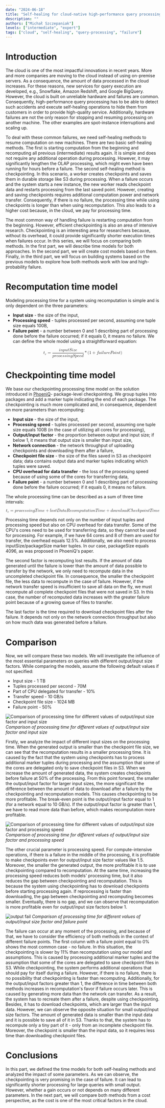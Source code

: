```yaml
---
date: "2024-06-18"
title: "Self-healing for cloud-native high-performance query processing Pt. 1: Time model"
description: ""
authors: ["Michał Szczepaniak"]
levels: ["intermediate", "expert"]
tags: ["cloud", "self-healing", "query-processing", "failure"]
---
```


# Introduction

The cloud is one of the most impactful innovations in recent years. More and more companies are moving to the cloud instead of using on-premise servers. As a consequence, the amount of data processed in the cloud increases. For these reasons, new services for query execution are developed, e.g., Snowflake, Amazon Redshift, and Google BigQuery. However, the cloud is built on unreliable hardware and failures are common. Consequently, high-performance query processing has to be able to detect such accidents and execute self-healing operations to hide them from customers in order to provide high-quality service. Additionally, hardware failures are not the only reason for stopping and resuming processing on another machine. The other examples are spot-instance interruptions and scaling up.

To deal with these common failures, we need self-healing methods to resume computation on new machines. There are two basic self-healing methods. The first is starting computation from the beginning and recomputing all previous (intermediate) results again. It is simple and does not require any additional operation during processing. However, it may significantly lengthen the OLAP processing, which might even have been running for hours before a failure. The second self-healing method is checkpointing. In this scenario, a worker creates checkpoints and saves them in durable storage like S3 during processing. When a failure occurs and the system starts a new instance, the new worker reads checkpoint data and restarts processing from the last saved point. However, creating and saving checkpoints requires additional computation power and network transfer. Consequently, if there is no failure, the processing time while using checkpoints is longer than when using recomputation. This also leads to a higher cost because, in the cloud, we pay for processing time.

The most common way of handling failure is restarting computation from the beginning. However, efficient checkpointing is also an area of intensive research. Checkpointing is an interesting area for researchers because, without its overhead, it could provide significantly shorter execution times when failures occur. In this series, we will focus on comparing both methods. In the first part, we will describe time models for both approaches. In the second part, we will create cost models based on them. Finally, in the third part, we will focus on building systems based on the previous models to explore how both methods work with low and high-probability failure.

# Recomputation time model

Modeling processing time for a system using recomputation is simple and is only dependent on the three parameters:
- **Input size** - the size of the input,
- **Processing speed** - tuples processed per second, assuming one tuple size equals 100B,
- **Failure point** - a number between 0 and 1 describing part of processing done before the failure occurred; if it equals 0, it means no failure.
We can define the whole model using a straightforward equation:

<math display="block" class="tml-display" style="display:block math;">
  <mrow>
    <msub>
      <mi>t</mi>
      <mi>r</mi>
    </msub>
    <mo>=</mo>
    <mfrac>
      <mrow>
        <mi>i</mi>
        <mi>n</mi>
        <mi>p</mi>
        <mi>u</mi>
        <mi>t</mi>
        <mi>S</mi>
        <mi>i</mi>
        <mi>z</mi>
        <mi>e</mi>
      </mrow>
      <mrow>
        <mi>p</mi>
        <mi>r</mi>
        <mi>c</mi>
        <mi>o</mi>
        <mi>e</mi>
        <mi>s</mi>
        <mi>s</mi>
        <mi>i</mi>
        <mi>n</mi>
        <mi>g</mi>
        <mi>S</mi>
        <mi>p</mi>
        <mi>e</mi>
        <mi>e</mi>
        <mi>d</mi>
      </mrow>
    </mfrac>
    <mo>*</mo>
    <mo form="prefix" stretchy="false">(</mo>
    <mn>1</mn>
    <mo>+</mo>
    <mi>f</mi>
    <mi>a</mi>
    <mi>i</mi>
    <mi>l</mi>
    <mi>u</mi>
    <mi>r</mi>
    <mi>e</mi>
    <mi>P</mi>
    <mi>o</mi>
    <mi>i</mi>
    <mi>n</mi>
    <mi>t</mi>
    <mo form="postfix" stretchy="false">)</mo>
  </mrow>
</math>

# Checkpointing time model

We base our checkpointing processing time model on the solution introduced in [PhoeniQ](https://www.jstage.jst.go.jp/article/transinf/E105.D/5/E105.D_2021DAP0004/_article)- package-level checkpointing. We group tuples into packages and add a marker tuple indicating the end of each package. The checkpointing is much more complicated and, in consequence, dependent on more parameters than recomputing:
- **Input size** -  the size of the input,
- **Processing speed** - tuples processed per second, assuming one tuple size equals 100B (in the case of utilizing all cores for processing),
- **Output/input factor** - the proportion between output and input size; if below 1, it means that output size is smaller than input size,
- **Network connection** - the network throughput of uploading checkpoints and downloading them after a failure,
- **Checkpoint file size** - the size of the files saved in S3 as checkpoint data; data contains output data and marker tuples indicating which tuples were saved.
- **CPU overhead for data transfer** - the loss of the processing speed because of using some of the cores for transferring data,
- **Failure point** - a number between 0 and 1 describing part of processing done before the failure occurred; if it equals 0, it means no failure.

The whole processing time can be described as a sum of three time intervals:

<math display="block" class="tml-display" style="display:block math;">
  <mrow>
    <msub>
      <mi>t</mi>
      <mi>c</mi>
    </msub>
    <mo>=</mo>
    <mi>p</mi>
    <mi>r</mi>
    <mi>o</mi>
    <mi>c</mi>
    <mi>e</mi>
    <mi>s</mi>
    <mi>s</mi>
    <mi>i</mi>
    <mi>n</mi>
    <mi>g</mi>
    <mi>T</mi>
    <mi>i</mi>
    <mi>m</mi>
    <mi>e</mi>
    <mo>+</mo>
    <mi>l</mi>
    <mi>o</mi>
    <mi>s</mi>
    <mi>t</mi>
    <mi>D</mi>
    <mi>a</mi>
    <mi>t</mi>
    <mi>a</mi>
    <mi>R</mi>
    <mi>e</mi>
    <mi>c</mi>
    <mi>o</mi>
    <mi>m</mi>
    <mi>p</mi>
    <mi>u</mi>
    <mi>t</mi>
    <mi>a</mi>
    <mi>t</mi>
    <mi>i</mi>
    <mi>o</mi>
    <mi>n</mi>
    <mi>T</mi>
    <mi>i</mi>
    <mi>m</mi>
    <mi>e</mi>
    <mo>+</mo>
    <mi>d</mi>
    <mi>o</mi>
    <mi>w</mi>
    <mi>n</mi>
    <mi>l</mi>
    <mi>o</mi>
    <mi>a</mi>
    <mi>d</mi>
    <mi>C</mi>
    <mi>h</mi>
    <mi>e</mi>
    <mi>c</mi>
    <mi>k</mi>
    <mi>p</mi>
    <mi>o</mi>
    <mi>i</mi>
    <mi>n</mi>
    <mi>t</mi>
    <mi>T</mi>
    <mi>i</mi>
    <mi>m</mi>
    <mi>e</mi>
  </mrow>
</math>

Processing time depends not only on the number of input tuples and processing speed but also on CPU overhead for data transfer. Some of the CPU's cores need to be used for transferring data, so they cannot be used for processing. For example, if we have 64 cores and 8 of them are used for transfer, the overhead equals 12.5%. Additionally, we also need to process inputSize/packageSize marker tuples. In our case, packageSize equals 4096, as was proposed in PhoeniQ's paper.

The second factor is recomputing lost results. If the amount of data generated until the failure is lower than the amount of data possible to transfer by the network, we only need to recompute data in the uncompleted checkpoint file. In consequence, the smaller the checkpoint file, the less data to recompute in the case of failure. However, if the network transfer speed is insufficient to save all data on the fly, we must recompute all complete checkpoint files that were not saved in S3. In this case, the number of recomputed data increases with the greater failure point because of a growing queue of files to transfer.

The last factor is the time required to download checkpoint files after the failure. It depends not only on the network connection throughput but also on how much data was generated before a failure.

# Comparison

Now, we will compare these two models. We will investigate the influence of the most essential parameters on queries with different output/input size factors. While comparing the models, assume the following default values if not specified:
- Input size - 1 TB
- Tuples processed per second - 70M
- Part of CPU delegated for transfer - 10%
- Transfer speed - 10 GB/s
- Checkpoint file size - 1024 MB
- Failure point - 50%

![Comparison of processing time for different values of output/input size factor and input size](output-input.png)
*Comparison of processing time for different values of output/input size factor and input size*

Firstly, we analyze the impact of different input sizes on the processing time. When the generated output is smaller than the checkpoint file size, we can see that the recomputation results in a smaller processing time. It is caused by the fact that the system using checkpoints has to process additional marker tuples during processing and the assumption that some of the cores are delegated only to save checkpoint files in S3. When we increase the amount of generated data, the system creates checkpoints before failure at 50% of the processing. From this point forward, the smaller the output/input factor for larger input sizes, the more significant the difference between the amount of data to download after a failure by the checkpointing and recomputation models. This causes checkpointing to be more profitable. The break-even point is the output/input factor equal to 1 (for a network equal to 10 GB/s). If the output/input factor is greater than 1, we have to read more data than before, which makes recomputation more profitable.

![Comparison of processing time for different values of output/input size factor and processing speed](output-speed.png)
*Comparison of processing time for different values of output/input size factor and processing speed*

The other crucial parameter is processing speed. For compute-intensive operations, if there is a failure in the middle of the processing, it is profitable to make checkpoints even for output/input size factor values like 1.5. Moreover, the smaller the generated output, the more profitable it is to use checkpointing compared to recomputation. At the same time, increasing the processing speed reduces both models' processing time, but it also reduces the gap between checkpointing and recomputation. This is because the system using checkpointing has to download checkpoints before starting processing again. If reprocessing is faster than downloading, the gap between checkpointing and recomputing becomes smaller. Eventually, there is no gap, and we can observe that recomputation is more profitable even for output/input size factors below 1.

![output fail](output-fail.png)
*Comparison of processing time for different values of output/input size factor and failure point*

The failure can occur at any moment of the processing, and because of that, we have to consider the efficiency of both methods in the context of different failure points. The first column with a failure point equal to 0% shows the most common case - no failure. In this situation, the checkpointing is slower by 11% than recomputation using our model and assumptions. This is caused by processing additional marker tuples and the assumption that some of the cores are delegated to save checkpoint files in S3. While checkpointing, the system performs additional operations that should pay for itself during a failure. However, if there is no failure, there is no possibility that checkpointing is faster than recomputing. Additionally, for the output/input factors greater than 1, the difference in time between both methods increases in recomputation's favor if failure occurs later. This is caused by generating more data than the network can transfer. As a result, the system has to recreate them after a failure, despite using checkpointing. Besides, it has to download checkpoints, which are larger than the input data. However, we can observe the opposite situation for small output/input size factors. The amount of generated data is smaller than the input data and it is possible to save all of it in S3. Thanks to that, the system has to recompute only a tiny part of it - only from an incomplete checkpoint file. Moreover, the checkpoint is smaller than the input data, so it requires less time than downloading checkpoint files.

# Conclusions

In this part, we defined the time models for both self-healing methods and analyzed the impact of some parameters. As we can observe, the checkpointing is very promising in the case of failure. It can lead to significantly shorter processing for large queries with small output. However, whether a gain occurs or not depends on many different parameters. In the next part, we will compare both methods from a cost perspective, as the cost is one of the most critical factors in the cloud.